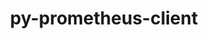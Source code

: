 ---
title: "py-prometheus-client"
layout: cache
categories: [package, develop]
meta: {"compilers": ["gcc@=11.1.0", "gcc@=11.4.0", "gcc@=9.4.0", "oneapi@=2024.2.1"], "num_specs": 52, "num_specs_by_stack": {"data-vis-sdk": 8, "e4s": 8, "e4s-neoverse-v2": 8, "e4s-neoverse_v1": 2, "e4s-oneapi": 24, "e4s-power": 2, "root": 52}, "oss": ["ubuntu20.04", "ubuntu22.04"], "platforms": ["linux"], "stacks": ["data-vis-sdk", "e4s", "e4s-neoverse-v2", "e4s-neoverse_v1", "e4s-oneapi", "e4s-power", "root"], "targets": ["neoverse_v1", "neoverse_v2", "ppc64le", "x86_64_v3"], "versions": ["0.17.0"]}
spec_details: [{"compiler": "gcc@=9.4.0", "hash": "27fcgoh72iufjqwg7vpomp34gedvbx7t", "os": "ubuntu20.04", "platform": "linux", "size": "-", "stacks": ["e4s-power", "root"], "target": "ppc64le", "variants": ["build_system=python_pip", "~twisted"], "versions": ["0.17.0"]}, {"compiler": "oneapi@=2024.2.1", "hash": "2e35wrtfqf7vtt2snq76bfcvrmjebu2g", "os": "ubuntu22.04", "platform": "linux", "size": "-", "stacks": ["e4s-oneapi", "root"], "target": "x86_64_v3", "variants": ["build_system=python_pip", "~twisted"], "versions": ["0.17.0"]}, {"compiler": "gcc@=11.4.0", "hash": "2h3hmykmp2gdwcl5vzh656qaa3yckkp5", "os": "ubuntu22.04", "platform": "linux", "size": "-", "stacks": ["e4s-neoverse-v2", "root"], "target": "neoverse_v2", "variants": ["build_system=python_pip", "~twisted"], "versions": ["0.17.0"]}, {"compiler": "oneapi@=2024.2.1", "hash": "2zpmfswxzht7bav3v426trewnwhh3lri", "os": "ubuntu22.04", "platform": "linux", "size": "-", "stacks": ["e4s-oneapi", "root"], "target": "x86_64_v3", "variants": ["build_system=python_pip", "~twisted"], "versions": ["0.17.0"]}, {"compiler": "oneapi@=2024.2.1", "hash": "36dybvbtnoa5ae3m33bobmclh455aa5x", "os": "ubuntu22.04", "platform": "linux", "size": "-", "stacks": ["e4s-oneapi", "root"], "target": "x86_64_v3", "variants": ["build_system=python_pip", "~twisted"], "versions": ["0.17.0"]}, {"compiler": "oneapi@=2024.2.1", "hash": "46qftnmqeb34dbm4gncd5rcq5dvap6ev", "os": "ubuntu22.04", "platform": "linux", "size": "-", "stacks": ["e4s-oneapi", "root"], "target": "x86_64_v3", "variants": ["build_system=python_pip", "~twisted"], "versions": ["0.17.0"]}, {"compiler": "gcc@=11.1.0", "hash": "4xph6okaqdleaegjmpy4qm36llpxihpz", "os": "ubuntu20.04", "platform": "linux", "size": "-", "stacks": ["data-vis-sdk", "root"], "target": "x86_64_v3", "variants": ["build_system=python_pip", "~twisted"], "versions": ["0.17.0"]}, {"compiler": "oneapi@=2024.2.1", "hash": "5czk64hhr7dyhfbd36twgkuxofzj35c5", "os": "ubuntu22.04", "platform": "linux", "size": "-", "stacks": ["e4s-oneapi", "root"], "target": "x86_64_v3", "variants": ["build_system=python_pip", "~twisted"], "versions": ["0.17.0"]}, {"compiler": "oneapi@=2024.2.1", "hash": "6tkbkokymzkzcgfvhg4obr4qai7biqy5", "os": "ubuntu22.04", "platform": "linux", "size": "-", "stacks": ["e4s-oneapi", "root"], "target": "x86_64_v3", "variants": ["build_system=python_pip", "~twisted"], "versions": ["0.17.0"]}, {"compiler": "gcc@=11.4.0", "hash": "7jwtmwab7wpmh5kcmzrmauhvfo5qjbax", "os": "ubuntu22.04", "platform": "linux", "size": "-", "stacks": ["e4s-neoverse-v2", "root"], "target": "neoverse_v2", "variants": ["build_system=python_pip", "~twisted"], "versions": ["0.17.0"]}, {"compiler": "oneapi@=2024.2.1", "hash": "7uxmpr3sypr2qcchlplaho56ewfh75f3", "os": "ubuntu22.04", "platform": "linux", "size": "-", "stacks": ["e4s-oneapi", "root"], "target": "x86_64_v3", "variants": ["build_system=python_pip", "~twisted"], "versions": ["0.17.0"]}, {"compiler": "gcc@=11.4.0", "hash": "biefi4dypp5in5vdd36bxjwwc5y7z6fs", "os": "ubuntu22.04", "platform": "linux", "size": "-", "stacks": ["e4s-neoverse_v1", "root"], "target": "neoverse_v1", "variants": ["build_system=python_pip", "~twisted"], "versions": ["0.17.0"]}, {"compiler": "oneapi@=2024.2.1", "hash": "bm3i6sjo4vyo3zi3z4s7volde3k3b6ve", "os": "ubuntu22.04", "platform": "linux", "size": "-", "stacks": ["e4s-oneapi", "root"], "target": "x86_64_v3", "variants": ["build_system=python_pip", "~twisted"], "versions": ["0.17.0"]}, {"compiler": "gcc@=11.4.0", "hash": "cadk3emirfy4ai2sln5fudq7cw346llz", "os": "ubuntu22.04", "platform": "linux", "size": "-", "stacks": ["e4s-neoverse-v2", "root"], "target": "neoverse_v2", "variants": ["build_system=python_pip", "~twisted"], "versions": ["0.17.0"]}, {"compiler": "gcc@=11.4.0", "hash": "dlufshpof6kccexpq3a7t76bcd7ejw6a", "os": "ubuntu22.04", "platform": "linux", "size": "-", "stacks": ["e4s", "root"], "target": "x86_64_v3", "variants": ["build_system=python_pip", "~twisted"], "versions": ["0.17.0"]}, {"compiler": "oneapi@=2024.2.1", "hash": "dqzyie3ve3h5rafykscvmgquvtvhu4xy", "os": "ubuntu22.04", "platform": "linux", "size": "-", "stacks": ["e4s-oneapi", "root"], "target": "x86_64_v3", "variants": ["build_system=python_pip", "~twisted"], "versions": ["0.17.0"]}, {"compiler": "gcc@=11.4.0", "hash": "ey5oz5rlhmf22va7lkfik5os5yz6zrrb", "os": "ubuntu22.04", "platform": "linux", "size": "-", "stacks": ["e4s", "root"], "target": "x86_64_v3", "variants": ["build_system=python_pip", "~twisted"], "versions": ["0.17.0"]}, {"compiler": "gcc@=11.4.0", "hash": "fx3psg6voqw6gn4b4cmo5exjv6hfas6q", "os": "ubuntu22.04", "platform": "linux", "size": "-", "stacks": ["e4s", "root"], "target": "x86_64_v3", "variants": ["build_system=python_pip", "~twisted"], "versions": ["0.17.0"]}, {"compiler": "gcc@=11.4.0", "hash": "gk4jh3lkma3tdsha6l47iwuwholgx5da", "os": "ubuntu22.04", "platform": "linux", "size": "-", "stacks": ["e4s", "root"], "target": "x86_64_v3", "variants": ["build_system=python_pip", "~twisted"], "versions": ["0.17.0"]}, {"compiler": "oneapi@=2024.2.1", "hash": "gpvk26sjpeygpbislpvwotmxppsshwak", "os": "ubuntu22.04", "platform": "linux", "size": "-", "stacks": ["e4s-oneapi", "root"], "target": "x86_64_v3", "variants": ["build_system=python_pip", "~twisted"], "versions": ["0.17.0"]}, {"compiler": "gcc@=9.4.0", "hash": "h6amxud3it4vnxugtp5ir4cc4os62xw7", "os": "ubuntu20.04", "platform": "linux", "size": "-", "stacks": ["e4s-power", "root"], "target": "ppc64le", "variants": ["build_system=python_pip", "~twisted"], "versions": ["0.17.0"]}, {"compiler": "oneapi@=2024.2.1", "hash": "ha2rigyvscos3qq5564smcytgmubpalr", "os": "ubuntu22.04", "platform": "linux", "size": "-", "stacks": ["e4s-oneapi", "root"], "target": "x86_64_v3", "variants": ["build_system=python_pip", "~twisted"], "versions": ["0.17.0"]}, {"compiler": "gcc@=11.1.0", "hash": "hmxnxehgloegmyn2d55kuurun3wi7a2d", "os": "ubuntu20.04", "platform": "linux", "size": "-", "stacks": ["data-vis-sdk", "root"], "target": "x86_64_v3", "variants": ["build_system=python_pip", "~twisted"], "versions": ["0.17.0"]}, {"compiler": "gcc@=11.4.0", "hash": "i4dddvwvq4kt737ehcdo74edzfjsvu5p", "os": "ubuntu22.04", "platform": "linux", "size": "-", "stacks": ["e4s", "root"], "target": "x86_64_v3", "variants": ["build_system=python_pip", "~twisted"], "versions": ["0.17.0"]}, {"compiler": "oneapi@=2024.2.1", "hash": "ks37rlzo4sxyyinu7uvwehrb2aybrmq4", "os": "ubuntu22.04", "platform": "linux", "size": "-", "stacks": ["e4s-oneapi", "root"], "target": "x86_64_v3", "variants": ["build_system=python_pip", "~twisted"], "versions": ["0.17.0"]}, {"compiler": "oneapi@=2024.2.1", "hash": "kzdw6gm6px3rgffdbjf5btevi42wqjiq", "os": "ubuntu22.04", "platform": "linux", "size": "-", "stacks": ["e4s-oneapi", "root"], "target": "x86_64_v3", "variants": ["build_system=python_pip", "~twisted"], "versions": ["0.17.0"]}, {"compiler": "oneapi@=2024.2.1", "hash": "ld3qtnsjpzindi254texgrihs2janork", "os": "ubuntu22.04", "platform": "linux", "size": "-", "stacks": ["e4s-oneapi", "root"], "target": "x86_64_v3", "variants": ["build_system=python_pip", "~twisted"], "versions": ["0.17.0"]}, {"compiler": "gcc@=11.1.0", "hash": "lqhlar5sd7oigk2sc2mi4v6w2avpplge", "os": "ubuntu20.04", "platform": "linux", "size": "-", "stacks": ["data-vis-sdk", "root"], "target": "x86_64_v3", "variants": ["build_system=python_pip", "~twisted"], "versions": ["0.17.0"]}, {"compiler": "gcc@=11.4.0", "hash": "mjj3os65rzfbvfwdhugyx7jm74dwvpbb", "os": "ubuntu22.04", "platform": "linux", "size": "-", "stacks": ["e4s-neoverse-v2", "root"], "target": "neoverse_v2", "variants": ["build_system=python_pip", "~twisted"], "versions": ["0.17.0"]}, {"compiler": "oneapi@=2024.2.1", "hash": "mt4qid5v4s62ukg6lcucjuvlqnzvqqyc", "os": "ubuntu22.04", "platform": "linux", "size": "-", "stacks": ["e4s-oneapi", "root"], "target": "x86_64_v3", "variants": ["build_system=python_pip", "~twisted"], "versions": ["0.17.0"]}, {"compiler": "oneapi@=2024.2.1", "hash": "n56w3fd6odnssntipzkvkx2eozv22tsd", "os": "ubuntu22.04", "platform": "linux", "size": "-", "stacks": ["e4s-oneapi", "root"], "target": "x86_64_v3", "variants": ["build_system=python_pip", "~twisted"], "versions": ["0.17.0"]}, {"compiler": "gcc@=11.4.0", "hash": "n5c7ggjo2gtfw3sujeget7zw2mfbmdwz", "os": "ubuntu22.04", "platform": "linux", "size": "-", "stacks": ["e4s", "root"], "target": "x86_64_v3", "variants": ["build_system=python_pip", "~twisted"], "versions": ["0.17.0"]}, {"compiler": "gcc@=11.4.0", "hash": "ncxrs2yx22jdzy7x562ubveaqru2em4j", "os": "ubuntu22.04", "platform": "linux", "size": "-", "stacks": ["e4s-neoverse-v2", "root"], "target": "neoverse_v2", "variants": ["build_system=python_pip", "~twisted"], "versions": ["0.17.0"]}, {"compiler": "oneapi@=2024.2.1", "hash": "nsvnji2dvkesl2k3d26j4h7puz6hkf2g", "os": "ubuntu22.04", "platform": "linux", "size": "-", "stacks": ["e4s-oneapi", "root"], "target": "x86_64_v3", "variants": ["build_system=python_pip", "~twisted"], "versions": ["0.17.0"]}, {"compiler": "oneapi@=2024.2.1", "hash": "of7ihaq62fipofpcbkcasac66snthjvq", "os": "ubuntu22.04", "platform": "linux", "size": "-", "stacks": ["e4s-oneapi", "root"], "target": "x86_64_v3", "variants": ["build_system=python_pip", "~twisted"], "versions": ["0.17.0"]}, {"compiler": "gcc@=11.4.0", "hash": "paduc6towwibahd7jak5brg3vdlv2ifc", "os": "ubuntu22.04", "platform": "linux", "size": "-", "stacks": ["e4s-neoverse-v2", "root"], "target": "neoverse_v2", "variants": ["build_system=python_pip", "~twisted"], "versions": ["0.17.0"]}, {"compiler": "oneapi@=2024.2.1", "hash": "pbp5ea36mzdbjskh32wsvmc5kbgpfwk2", "os": "ubuntu22.04", "platform": "linux", "size": "-", "stacks": ["e4s-oneapi", "root"], "target": "x86_64_v3", "variants": ["build_system=python_pip", "~twisted"], "versions": ["0.17.0"]}, {"compiler": "oneapi@=2024.2.1", "hash": "pitarqkrv35eapcmt3i2jvbo2zc57lvq", "os": "ubuntu22.04", "platform": "linux", "size": "-", "stacks": ["e4s-oneapi", "root"], "target": "x86_64_v3", "variants": ["build_system=python_pip", "~twisted"], "versions": ["0.17.0"]}, {"compiler": "gcc@=11.1.0", "hash": "pxswxgouwvdxzlmfkdnnsugocmujrpt4", "os": "ubuntu20.04", "platform": "linux", "size": "-", "stacks": ["data-vis-sdk", "root"], "target": "x86_64_v3", "variants": ["build_system=python_pip", "~twisted"], "versions": ["0.17.0"]}, {"compiler": "gcc@=11.4.0", "hash": "rdfjnhpy6uqqtcusquzm6zqhakrujvne", "os": "ubuntu22.04", "platform": "linux", "size": "-", "stacks": ["e4s-neoverse-v2", "root"], "target": "neoverse_v2", "variants": ["build_system=python_pip", "~twisted"], "versions": ["0.17.0"]}, {"compiler": "oneapi@=2024.2.1", "hash": "rztx5iscm2fgxitfzyuavjmqdehkdvii", "os": "ubuntu22.04", "platform": "linux", "size": "-", "stacks": ["e4s-oneapi", "root"], "target": "x86_64_v3", "variants": ["build_system=python_pip", "~twisted"], "versions": ["0.17.0"]}, {"compiler": "oneapi@=2024.2.1", "hash": "t64fd7hhec7s6flnyjfv6aoqvxgw7f5f", "os": "ubuntu22.04", "platform": "linux", "size": "-", "stacks": ["e4s-oneapi", "root"], "target": "x86_64_v3", "variants": ["build_system=python_pip", "~twisted"], "versions": ["0.17.0"]}, {"compiler": "gcc@=11.4.0", "hash": "thb2v7zxbmn6cz7vl7chyelpphosmskn", "os": "ubuntu22.04", "platform": "linux", "size": "-", "stacks": ["e4s", "root"], "target": "x86_64_v3", "variants": ["build_system=python_pip", "~twisted"], "versions": ["0.17.0"]}, {"compiler": "oneapi@=2024.2.1", "hash": "vxxmqb3fvvamgjkgrcfs7nn4ffmcaems", "os": "ubuntu22.04", "platform": "linux", "size": "-", "stacks": ["e4s-oneapi", "root"], "target": "x86_64_v3", "variants": ["build_system=python_pip", "~twisted"], "versions": ["0.17.0"]}, {"compiler": "gcc@=11.1.0", "hash": "w34u5t6dlsqjmx5z27yixfiiviqjs37o", "os": "ubuntu20.04", "platform": "linux", "size": "-", "stacks": ["data-vis-sdk", "root"], "target": "x86_64_v3", "variants": ["build_system=python_pip", "~twisted"], "versions": ["0.17.0"]}, {"compiler": "gcc@=11.4.0", "hash": "w4ohfctu2d6qsqob6prmp4qo7m7363gm", "os": "ubuntu22.04", "platform": "linux", "size": "-", "stacks": ["e4s-neoverse-v2", "root"], "target": "neoverse_v2", "variants": ["build_system=python_pip", "~twisted"], "versions": ["0.17.0"]}, {"compiler": "gcc@=11.1.0", "hash": "w6gsjgewikrxucu7crzycsvahpazc5dk", "os": "ubuntu20.04", "platform": "linux", "size": "-", "stacks": ["data-vis-sdk", "root"], "target": "x86_64_v3", "variants": ["build_system=python_pip", "~twisted"], "versions": ["0.17.0"]}, {"compiler": "oneapi@=2024.2.1", "hash": "w6oyfz5w5wfus3zpcicmdhhqdc64ple4", "os": "ubuntu22.04", "platform": "linux", "size": "-", "stacks": ["e4s-oneapi", "root"], "target": "x86_64_v3", "variants": ["build_system=python_pip", "~twisted"], "versions": ["0.17.0"]}, {"compiler": "gcc@=11.4.0", "hash": "wwyqunhlf7evti7r62rpmdbt3rxtzp7j", "os": "ubuntu22.04", "platform": "linux", "size": "-", "stacks": ["e4s", "root"], "target": "x86_64_v3", "variants": ["build_system=python_pip", "~twisted"], "versions": ["0.17.0"]}, {"compiler": "gcc@=11.1.0", "hash": "z7cy3tttum2utx4cy2ah3cyrsr2iqhjz", "os": "ubuntu20.04", "platform": "linux", "size": "-", "stacks": ["data-vis-sdk", "root"], "target": "x86_64_v3", "variants": ["build_system=python_pip", "~twisted"], "versions": ["0.17.0"]}, {"compiler": "gcc@=11.1.0", "hash": "zfekdhbd5w5oaouw4vy2whdrgzxjfizp", "os": "ubuntu20.04", "platform": "linux", "size": "-", "stacks": ["data-vis-sdk", "root"], "target": "x86_64_v3", "variants": ["build_system=python_pip", "~twisted"], "versions": ["0.17.0"]}, {"compiler": "gcc@=11.4.0", "hash": "zraop33iif5vat5ntzo4m7xczwdf3gks", "os": "ubuntu22.04", "platform": "linux", "size": "-", "stacks": ["e4s-neoverse_v1", "root"], "target": "neoverse_v1", "variants": ["build_system=python_pip", "~twisted"], "versions": ["0.17.0"]}]
---